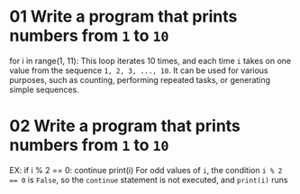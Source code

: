 # 01 Write a program that prints numbers from `1` to `10`
for i in range(1, 11):
This loop iterates 10 times, and each time `i` takes on one value from the sequence `1, 2, 3, ..., 10`. It can be used for various purposes, such as counting, performing repeated tasks, or generating simple sequences.

# 02 Write a program that prints numbers from `1` to `10`
EX: if i % 2 == 0:
       continue
    print(i)
For odd values of `i`, the condition `i % 2 == 0` is `False`, so the `continue` statement is not executed, and `print(i)` runs


